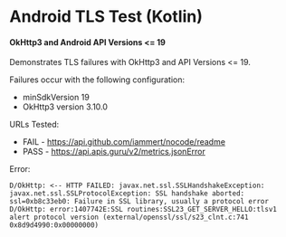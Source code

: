 # Android TLS Test (Kotlin)

#### OkHttp3 and Android API Versions <= 19

Demonstrates TLS failures with OkHttp3 and API Versions <= 19.

Failures occur with the following configuration:

- minSdkVersion 19
- OkHttp3 version 3.10.0

URLs Tested:

- FAIL - https://api.github.com/iammert/nocode/readme
- PASS - https://api.apis.guru/v2/metrics.jsonError

Error:

```
D/OkHttp: <-- HTTP FAILED: javax.net.ssl.SSLHandshakeException: javax.net.ssl.SSLProtocolException: SSL handshake aborted: ssl=0xb8c33eb0: Failure in SSL library, usually a protocol error
D/OkHttp: error:1407742E:SSL routines:SSL23_GET_SERVER_HELLO:tlsv1 alert protocol version (external/openssl/ssl/s23_clnt.c:741 0x8d9d4990:0x00000000)
```
